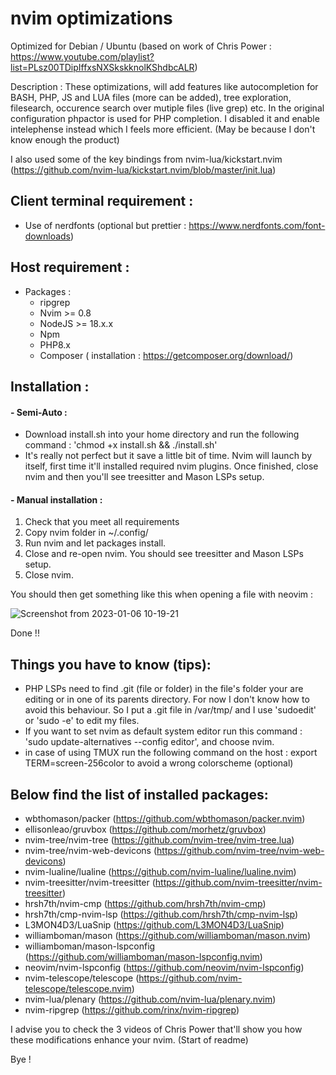 # nvim optimizations

Optimized for Debian / Ubuntu (based on work of Chris Power : https://www.youtube.com/playlist?list=PLsz00TDipIffxsNXSkskknolKShdbcALR)

Description : 
These optimizations, will add features like autocompletion for BASH, PHP, JS and LUA files (more can be added), tree exploration, filesearch, occurence search over mutiple files (live grep) etc. 
In the original configuration phpactor is used for PHP completion. I disabled it and enable intelephense instead which I feels more efficient. (May be because I don't know enough the product)

I also used some of the key bindings from  nvim-lua/kickstart.nvim (https://github.com/nvim-lua/kickstart.nvim/blob/master/init.lua) 

## Client terminal requirement : 
  - Use of nerdfonts (optional but prettier : https://www.nerdfonts.com/font-downloads)
  
## Host requirement : 
  - Packages :
    - ripgrep
    - Nvim >= 0.8
    - NodeJS >= 18.x.x
    - Npm
    - PHP8.x
    - Composer ( installation : https://getcomposer.org/download/)
  
## Installation : 

 #### - Semi-Auto :
   - Download install.sh into your home directory and run the following command : 'chmod +x install.sh && ./install.sh'
   - It's really not perfect but it save a little bit of time. Nvim will launch by itself, first time it'll installed required nvim plugins. Once finished, close nvim and then you'll see treesitter and Mason LSPs setup.
  
 #### - Manual installation :

  1) Check that you meet all requirements
  2) Copy nvim folder in ~/.config/
  3) Run nvim and let packages install.
  4) Close and re-open nvim. You should see treesitter and Mason LSPs setup.
  6) Close nvim.
  
You should then get something like this when opening a file with neovim : 

![Screenshot from 2023-01-06 10-19-21](https://user-images.githubusercontent.com/45790724/210970680-3e50afde-2a43-4bf4-ad54-22355fb543b4.png)

Done !!

## Things you have to know (tips): 
  - PHP LSPs need to find .git (file or folder) in the file's folder your are editing or in one of its parents directory. For now I don't know how to avoid this behaviour. So I put a .git file in /var/tmp/ and I use 'sudoedit' or 'sudo -e' to edit my files.
  - If you want to set nvim as default system editor run this command : 'sudo update-alternatives --config editor', and choose nvim.
  - in case of using TMUX run the following command on the host : export TERM=screen-256color to avoid a wrong colorscheme (optional)

## Below find the list of installed packages: 

- wbthomason/packer (https://github.com/wbthomason/packer.nvim)
- ellisonleao/gruvbox (https://github.com/morhetz/gruvbox)
- nvim-tree/nvim-tree (https://github.com/nvim-tree/nvim-tree.lua)
- nvim-tree/nvim-web-devicons (https://github.com/nvim-tree/nvim-web-devicons)
- nvim-lualine/lualine (https://github.com/nvim-lualine/lualine.nvim)
- nvim-treesitter/nvim-treesitter (https://github.com/nvim-treesitter/nvim-treesitter)
- hrsh7th/nvim-cmp (https://github.com/hrsh7th/nvim-cmp)
- hrsh7th/cmp-nvim-lsp (https://github.com/hrsh7th/cmp-nvim-lsp)
- L3MON4D3/LuaSnip (https://github.com/L3MON4D3/LuaSnip)
- williamboman/mason (https://github.com/williamboman/mason.nvim)
- williamboman/mason-lspconfig (https://github.com/williamboman/mason-lspconfig.nvim)
- neovim/nvim-lspconfig (https://github.com/neovim/nvim-lspconfig)
- nvim-telescope/telescope (https://github.com/nvim-telescope/telescope.nvim)
- nvim-lua/plenary (https://github.com/nvim-lua/plenary.nvim)
- nvim-ripgrep (https://github.com/rinx/nvim-ripgrep)

I advise you to check the 3 videos of Chris Power that'll show you how these modifications enhance your nvim. (Start of readme)

Bye !

